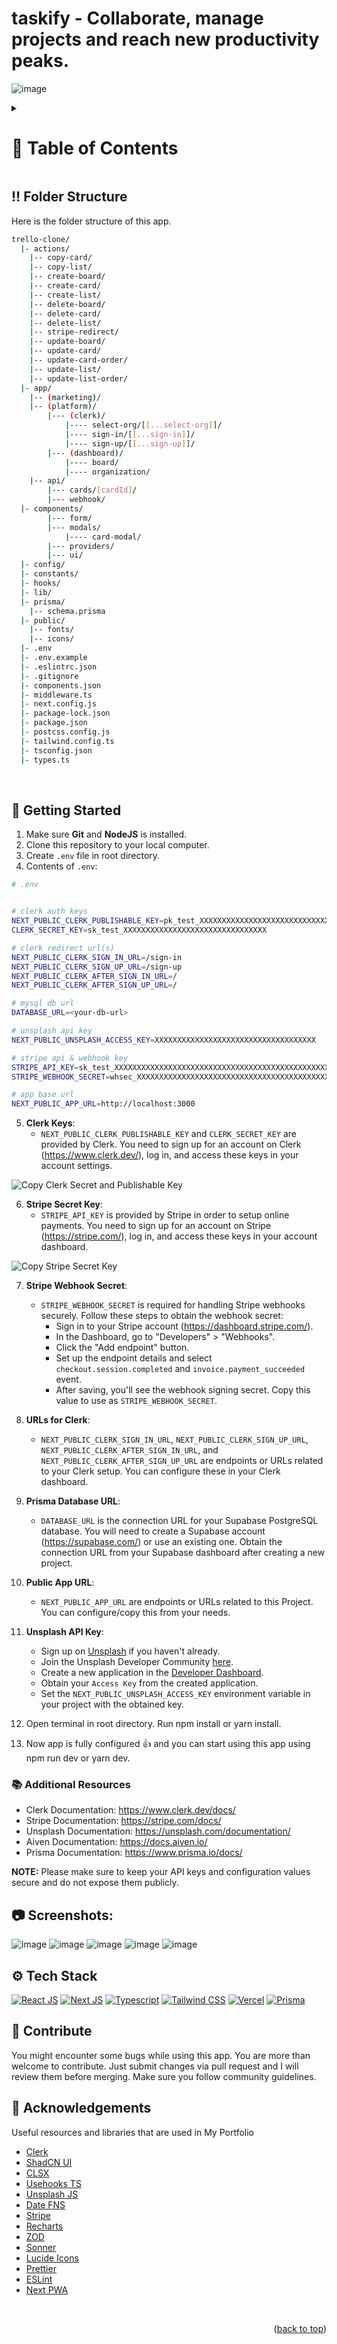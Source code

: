 <a name="readme-top"></a>

# taskify - Collaborate, manage projects and reach new productivity peaks.

![image](https://github.com/user-attachments/assets/f4b3a16d-d302-4965-9200-4a2dcfc9b539)


<!-- Table of Contents -->
<details>

<summary>

# :notebook_with_decorative_cover: Table of Contents

</summary>

- [Folder Structure](#bangbang-folder-structure)
- [Getting Started](#toolbox-getting-started)
- [Screenshots](#camera-screenshots)
- [Tech Stack](#gear-tech-stack)
- [Contribute](#raised_hands-contribute)
- [Acknowledgements](#gem-acknowledgements)
  
</details>

## :bangbang: Folder Structure

Here is the folder structure of this app.

```bash
trello-clone/
  |- actions/
    |-- copy-card/
    |-- copy-list/
    |-- create-board/
    |-- create-card/
    |-- create-list/
    |-- delete-board/
    |-- delete-card/
    |-- delete-list/
    |-- stripe-redirect/
    |-- update-board/
    |-- update-card/
    |-- update-card-order/
    |-- update-list/
    |-- update-list-order/
  |- app/
    |-- (marketing)/
    |-- (platform)/
        |--- (clerk)/
            |---- select-org/[[...select-org]]/
            |---- sign-in/[[...sign-in]]/
            |---- sign-up/[[...sign-up]]/
        |--- (dashboard)/
            |---- board/
            |---- organization/
    |-- api/
        |--- cards/[cardId]/
        |--- webhook/
  |- components/
        |--- form/
        |--- modals/
            |---- card-modal/
        |--- providers/
        |--- ui/
  |- config/
  |- constants/
  |- hooks/
  |- lib/
  |- prisma/
    |-- schema.prisma
  |- public/
    |-- fonts/
    |-- icons/
  |- .env
  |- .env.example
  |- .eslintrc.json
  |- .gitignore
  |- components.json
  |- middleware.ts
  |- next.config.js
  |- package-lock.json
  |- package.json
  |- postcss.config.js
  |- tailwind.config.ts
  |- tsconfig.json
  |- types.ts
```

<br />

## :toolbox: Getting Started

1. Make sure **Git** and **NodeJS** is installed.
2. Clone this repository to your local computer.
3. Create `.env` file in root directory.
4. Contents of `.env`:

```bash
# .env


# clerk auth keys
NEXT_PUBLIC_CLERK_PUBLISHABLE_KEY=pk_test_XXXXXXXXXXXXXXXXXXXXXXXXXXXXXXXXXXXXXXX
CLERK_SECRET_KEY=sk_test_XXXXXXXXXXXXXXXXXXXXXXXXXXXXXXXX

# clerk redirect url(s)
NEXT_PUBLIC_CLERK_SIGN_IN_URL=/sign-in
NEXT_PUBLIC_CLERK_SIGN_UP_URL=/sign-up
NEXT_PUBLIC_CLERK_AFTER_SIGN_IN_URL=/
NEXT_PUBLIC_CLERK_AFTER_SIGN_UP_URL=/

# mysql db url
DATABASE_URL=<your-db-url>

# unsplash api key
NEXT_PUBLIC_UNSPLASH_ACCESS_KEY=XXXXXXXXXXXXXXXXXXXXXXXXXXXXXXXXXXXX

# stripe api & webhook key
STRIPE_API_KEY=sk_test_XXXXXXXXXXXXXXXXXXXXXXXXXXXXXXXXXXXXXXXXXXXXXXXXXX
STRIPE_WEBHOOK_SECRET=whsec_XXXXXXXXXXXXXXXXXXXXXXXXXXXXXXXXXXXXXXXXXXX

# app base url
NEXT_PUBLIC_APP_URL=http://localhost:3000
```

5. **Clerk Keys**:
   - `NEXT_PUBLIC_CLERK_PUBLISHABLE_KEY` and `CLERK_SECRET_KEY` are provided by Clerk. You need to sign up for an account on Clerk (https://www.clerk.dev/), log in, and access these keys in your account settings.

![Copy Clerk Secret and Publishable Key](/.github/images/step_clerk.png "Copy Clerk Secret and Publishable Key")

6. **Stripe Secret Key**:
   - `STRIPE_API_KEY` is provided by Stripe in order to setup online payments. You need to sign up for an account on Stripe (https://stripe.com/), log in, and access these keys in your account dashboard.

![Copy Stripe Secret Key](/.github/images/step_stripe.png "Copy Stripe Secret Key")

7. **Stripe Webhook Secret**:

   - `STRIPE_WEBHOOK_SECRET` is required for handling Stripe webhooks securely. Follow these steps to obtain the webhook secret:
     - Sign in to your Stripe account (https://dashboard.stripe.com/).
     - In the Dashboard, go to "Developers" > "Webhooks".
     - Click the "Add endpoint" button.
     - Set up the endpoint details and select `checkout.session.completed` and `invoice.payment_succeeded` event.
     - After saving, you'll see the webhook signing secret. Copy this value to use as `STRIPE_WEBHOOK_SECRET`.

8. **URLs for Clerk**:

   - `NEXT_PUBLIC_CLERK_SIGN_IN_URL`, `NEXT_PUBLIC_CLERK_SIGN_UP_URL`, `NEXT_PUBLIC_CLERK_AFTER_SIGN_IN_URL`, and `NEXT_PUBLIC_CLERK_AFTER_SIGN_UP_URL` are endpoints or URLs related to your Clerk setup. You can configure these in your Clerk dashboard.

9. **Prisma Database URL**:

   - `DATABASE_URL` is the connection URL for your Supabase PostgreSQL database. You will need to create a Supabase account (https://supabase.com/) or use an existing one. Obtain the connection URL from your Supabase dashboard after creating a new project.

10. **Public App URL**:

    - `NEXT_PUBLIC_APP_URL` are endpoints or URLs related to this Project. You can configure/copy this from your needs.

11. **Unsplash API Key**:

    - Sign up on [Unsplash](https://unsplash.com/) if you haven't already.
    - Join the Unsplash Developer Community [here](https://unsplash.com/developers).
    - Create a new application in the [Developer Dashboard](https://unsplash.com/oauth/applications).
    - Obtain your `Access Key` from the created application.
    - Set the `NEXT_PUBLIC_UNSPLASH_ACCESS_KEY` environment variable in your project with the obtained key.

12. Open terminal in root directory. Run npm install or yarn install.

13. Now app is fully configured 👍 and you can start using this app using npm run dev or yarn dev.

### :books: Additional Resources

- Clerk Documentation: https://www.clerk.dev/docs/
- Stripe Documentation: https://stripe.com/docs/
- Unsplash Documentation: https://unsplash.com/documentation/
- Aiven Documentation: https://docs.aiven.io/
- Prisma Documentation: https://www.prisma.io/docs/

**NOTE:** Please make sure to keep your API keys and configuration values secure and do not expose them publicly.

## :camera: Screenshots:

![image](https://github.com/user-attachments/assets/856cee4c-0f1d-457e-a773-ad90630c6bae)
![image](https://github.com/user-attachments/assets/1aa1cdba-22b0-49f0-8867-11788eb7bdf0)
![image](https://github.com/user-attachments/assets/837479ce-91c4-41b8-bda8-b23edbd27734)
![image](https://github.com/user-attachments/assets/10afbe33-9e49-46b6-912a-cd63b01af719)
![image](https://github.com/user-attachments/assets/bfb283ca-dd7a-49c8-bb0f-f1b87a64e278)


## :gear: Tech Stack

[![React JS](https://skillicons.dev/icons?i=react "React JS")](https://react.dev/ "React JS") [![Next JS](https://skillicons.dev/icons?i=next "Next JS")](https://nextjs.org/ "Next JS") [![Typescript](https://skillicons.dev/icons?i=ts "Typescript")](https://www.typescriptlang.org/ "Typescript") [![Tailwind CSS](https://skillicons.dev/icons?i=tailwind "Tailwind CSS")](https://tailwindcss.com/ "Tailwind CSS") [![Vercel](https://skillicons.dev/icons?i=vercel "Vercel")](https://vercel.app/ "Vercel") [![Prisma](https://skillicons.dev/icons?i=prisma "Prisma")](https://prisma.io/ "Prisma")

## :raised_hands: Contribute

You might encounter some bugs while using this app. You are more than welcome to contribute. Just submit changes via pull request and I will review them before merging. Make sure you follow community guidelines.

## :gem: Acknowledgements

Useful resources and libraries that are used in My Portfolio

- [Clerk](https://clerk.com/ "Clerk")
- [ShadCN UI](https://shadcn.com/ "ShadCN UI")
- [CLSX](https://www.npmjs.com/package/clsx "CLSX")
- [Usehooks TS](https://usehooks-ts.com/ "Usehooks TS")
- [Unsplash JS](https://github.com/unsplash/unsplash-js#readme "Unsplash JS")
- [Date FNS](https://date-fns.org/ "Date FNS")
- [Stripe](https://stripe.com/ "Stripe")
- [Recharts](https://recharts.org/ "Recharts")
- [ZOD](https://zod.dev/ "ZOD")
- [Sonner](https://sonner.emilkowal.ski/ "Sonner")
- [Lucide Icons](https://lucide.dev/ "Lucide Icons")
- [Prettier](https://prettier.io/ "Prettier")
- [ESLint](https://eslint.org/ "ESLint")
- [Next PWA](https://github.com/shadowwalker/next-pwa#readme "Next PWA")



<br />
<p align="right">(<a href="#readme-top">back to top</a>)</p>
